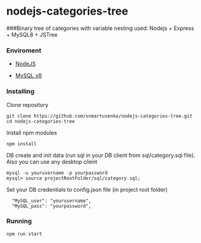 # nodejs-categories-tree
###Binary tree of categories with variable nesting
used: Nodejs + Express + MySQL8 + JSTree

### Enviroment

* [NodeJS](https://nodejs.org)

* [MySQL v8](https://dev.mysql.com/downloads/installer/)

### Installing

Clone repository

```
git clone https://github.com/snmartusenko/nodejs-categories-tree.git
cd nodejs-categories-tree
```

Install npm modules

```
npm install
```

DB create and init data (run sql in your DB client from sql/category.sql file).
Also you can use any desktop client

```
mysql -u yourusername -p yourpassword
mysql> source projectRootFolder/sql/category.sql;
```

Set your DB credentials to config.json file (in project root folder)

````
  "MySQL_user": "yourusername",
  "MySQL_pass": "yourpassword",
````

### Running

```
npm run start
```
